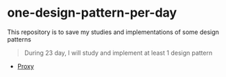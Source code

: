 # one-design-pattern-per-day

This repository is to save my studies and implementations of some design patterns

> During 23 day, I will study and implement at least 1 design pattern

- [Proxy](./proxy)